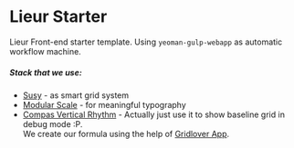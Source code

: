 # Lieur Starter
Lieur Front-end starter template. Using `yeoman-gulp-webapp` as automatic workflow machine.
##### Stack that we use:

* [Susy](susy.oddbird.net/) - as smart grid system
* [Modular Scale](http://www.modularscale.com/) - for meaningful typography
* [Compas Vertical Rhythm](http://compass-style.org/reference/compass/typography/vertical_rhythm/) - Actually just use it to show baseline grid in debug mode :P. <br>
We create our formula using the help of [Gridlover App](http://www.gridlover.net/).
